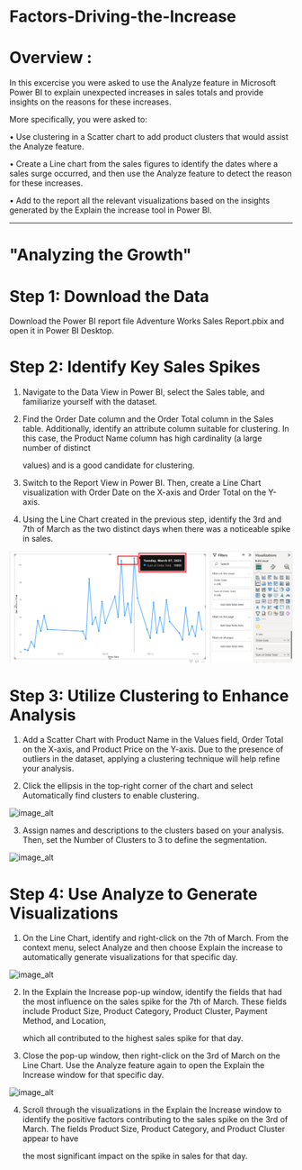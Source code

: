 # Factors-Driving-the-Increase

# Overview :

In this excercise you were asked to use the Analyze feature in Microsoft Power BI to explain unexpected increases in sales totals and provide insights on the reasons for these increases. 

More specifically, you were asked to:

   • Use clustering in a Scatter chart to add product clusters that would assist the Analyze feature.

   • Create a Line chart from the sales figures to identify the dates where a sales surge occurred, and then use the Analyze feature to detect the reason for these increases.

   • Add to the report all the relevant visualizations based on the insights generated by the Explain the increase tool in Power BI.

----------------------------------------------------------------------------------------------------------------------------------------------------------------------------------------------

# "Analyzing the Growth"

# Step 1: Download the Data

  Download the Power BI report file Adventure Works Sales Report.pbix and open it in Power BI Desktop.

# Step 2: Identify Key Sales Spikes

  1. Navigate to the Data View in Power BI, select the Sales table, and familiarize yourself with the dataset.

  2. Find the Order Date column and the Order Total column in the Sales table. Additionally, identify an attribute column suitable for clustering. In this case, the Product Name column has high cardinality (a large number of distinct 

     values) and is a good candidate for clustering.

  3. Switch to the Report View in Power BI. Then, create a Line Chart visualization with Order Date on the X-axis and Order Total on the Y-axis.

  4. Using the Line Chart created in the previous step, identify the 3rd and 7th of March as the two distinct days when there was a noticeable spike in sales.

![image_alt](https://github.com/DSgenes/Factors-Driving-the-Increase/blob/f819fc43dc0ea7e7c7775ee12dd97142e32cf886/Screenshot%201.png)

# Step 3: Utilize Clustering to Enhance Analysis

  1. Add a Scatter Chart with Product Name in the Values field, Order Total on the X-axis, and Product Price on the Y-axis. Due to the presence of outliers in the dataset, applying a clustering technique will help refine your analysis.

  2. Click the ellipsis in the top-right corner of the chart and select Automatically find clusters to enable clustering.

![image_alt]()

  3. Assign names and descriptions to the clusters based on your analysis. Then, set the Number of Clusters to 3 to define the segmentation.

![image_alt]()

# Step 4: Use Analyze to Generate Visualizations

  1. On the Line Chart, identify and right-click on the 7th of March. From the context menu, select Analyze and then choose Explain the increase to automatically generate visualizations for that specific day.

![image_alt]()

  2. In the Explain the Increase pop-up window, identify the fields that had the most influence on the sales spike for the 7th of March. These fields include Product Size, Product Category, Product Cluster, Payment Method, and Location, 
 
     which all contributed to the highest sales spike for that day.

  3. Close the pop-up window, then right-click on the 3rd of March on the Line Chart. Use the Analyze feature again to open the Explain the Increase window for that specific day.

![image_alt]()

  4. Scroll through the visualizations in the Explain the Increase window to identify the positive factors contributing to the sales spike on the 3rd of March. The fields Product Size, Product Category, and Product Cluster appear to have

     the most significant impact on the spike in sales for that day.


